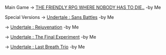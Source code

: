 

Main Game -> [THE FRIENDLY RPG WHERE NOBODY HAS TO DIE..](https://ezunblocktheopps/UNDERTALE/UNDERTALE.html) -by Me

Special Versions
 -> [Undertale : Sans Battles](https://sansz.kro.kr/SansBattles.html) -by Me
                    
 -> [Undertale : Rejuvenation](https://sansz.kro.kr/Rejuvenation.html) -by Me
                    
 -> [Undertale : The Final Experiment](https://sansz.kro.kr/TheFinalExperiment.html) -by Me
                    
 -> [Undertale : Last Breath Trio](https://sansz.kro.kr/LastBreathTrio.html) -by Me

